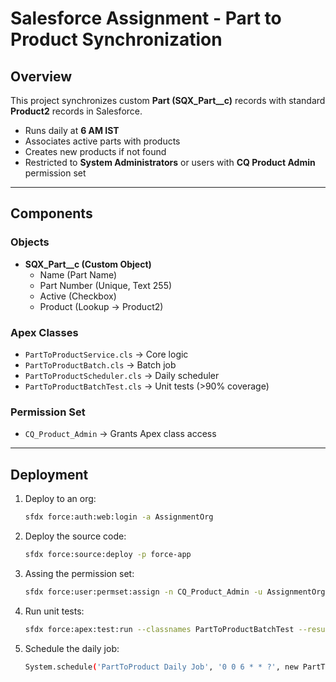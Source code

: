 # Salesforce Assignment - Part to Product Synchronization

## Overview
This project synchronizes custom **Part (SQX_Part__c)** records with standard **Product2** records in Salesforce.

- Runs daily at **6 AM IST**
- Associates active parts with products
- Creates new products if not found
- Restricted to **System Administrators** or users with **CQ Product Admin** permission set

---

## Components
### Objects
- **SQX_Part__c (Custom Object)**
  - Name (Part Name)
  - Part Number (Unique, Text 255)
  - Active (Checkbox)
  - Product (Lookup → Product2)

### Apex Classes
- `PartToProductService.cls` → Core logic
- `PartToProductBatch.cls` → Batch job
- `PartToProductScheduler.cls` → Daily scheduler
- `PartToProductBatchTest.cls` → Unit tests (>90% coverage)

### Permission Set
- `CQ_Product_Admin` → Grants Apex class access

---

## Deployment
1. Deploy to an org:
   ```bash
   sfdx force:auth:web:login -a AssignmentOrg

2. Deploy the source code:
   ```bash
   sfdx force:source:deploy -p force-app

3. Assing the permission set:
   ```bash
   sfdx force:user:permset:assign -n CQ_Product_Admin -u AssignmentOrg

4. Run unit tests:
   ```bash
   sfdx force:apex:test:run --classnames PartToProductBatchTest --resultformat human --codecoverage --synchronous -u AssignmentOrg

5. Schedule the daily job:
   ```bash
   System.schedule('PartToProduct Daily Job', '0 0 6 * * ?', new PartToProductScheduler());

